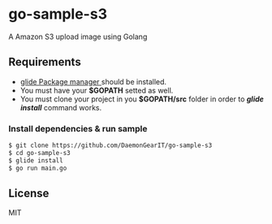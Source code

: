 # go-sample-s3

A Amazon S3 upload image  using Golang

## Requirements

* [glide Package manager ](https://github.com/Masterminds/glide) should be installed.
* You must have your **$GOPATH** setted as well.
* You must clone your project in you **$GOPATH/src** folder in order to ***glide install*** command works.

### Install dependencies & run sample

```bash
$ git clone https://github.com/DaemonGearIT/go-sample-s3
$ cd go-sample-s3
$ glide install
$ go run main.go
```

## License
MIT